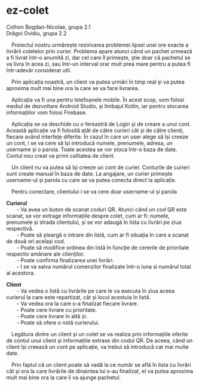 # ez-colet
Colhon Bogdan-Nicolae, grupa 2.1  
Drăgoi Ovidiu, grupa 2.2  
  
&emsp;Proiectul nostru urmărește rezolvarea problemei lipsei unei ore exacte a livrării coletelor 
prin curier. Problema apare atunci când un pachet urmează a fi livrat într-o anumită zi, dar cel 
care îl primește, știe doar că pachetul se va livra în acea zi, sau într-un interval orar mult prea
mare pentru a putea fi într-adevăr considerat util.  
  
&emsp;Prin aplicația noastră, un client va putea urmări în timp real și va putea aproxima mult
mai bine ora la care se va face livrarea.  

&emsp;Aplicația va fi una pentru telefoanele mobile. În acest scop, vom folosi mediul de 
dezvoltare Android Studio, și limbajul Kotlin, iar pentru stocarea informațiilor vom folosi
Firebase.  

&emsp;Aplicația se va deschide cu o fereastră de Login și de creare a unui cont. Această aplicație
va fi folosită atât de către curieri cât și de către clienți, fiecare având interfețe diferite. În cazul în 
care un user alege să își creeze un cont, i se va cere să își introducă numele, prenumele, adresa, 
un username și o parola. Toate acestea se vor stoca într-o baza de date. Contul nou creat va primi 
calitatea de client.  

&emsp;Un client nu va putea să își creeze un cont de curier. Conturile de curieri sunt create
manual în baza de date. La angajare, un curier primește username-ul și parola cu care se va putea 
conecta direct la aplicație.  

&emsp;Pentru conectare, clientului i se va cere doar username-ul și parola

**Curierul**  
&emsp;&emsp;- Va avea un buton de scanat coduri QR. Atunci când un cod QR este scanat, se vor extrage 
informațiile despre colet, cum ar fi: numele, prenumele și strada clientului, și se vor 
adaugă în lista cu livrări pe ziua respectivă.  
&emsp;&emsp;- Poate să șteargă o intrare din listă, cum ar fi situația în care a scanat de două ori același
cod.  
&emsp;&emsp;- Poate să modifice ordinea din listă în funcție de cererile de prioritate respectiv amânare
ale clienților.  
&emsp;&emsp;- Poate confirma finalizarea unei livrări.  
&emsp;&emsp;- I se va salva numărul comenzilor finalizate într-o luna si numărul total al acestora.  

**Client**  
&emsp;&emsp;- Va vedea o listă cu livrările pe care le va executa în ziua aceea curierul la care este 
repartizat, cât și locul acestuia în listă.  
&emsp;&emsp;- Va vedea ora la care s-a finalizat fiecare livrare.  
&emsp;&emsp;- Poate cere livrare cu prioritate.  
&emsp;&emsp;- Poate cere livrare în altă zi.  
&emsp;&emsp;- Poate să ofere o notă curierului.  

&emsp;Legătura dintre un client și un colet se va realiza prin informațiile oferite de contul unui 
client și informațiile extrase din codul QR. De aceea, când un client își creează un cont pe 
aplicație, va trebui să introducă cat mai multe date.  

&emsp;Prin faptul că un client poate să vadă la ce număr se află în lista cu livrări cât și ora la care 
livrările de dinaintea lui s-au finalizat, el va putea aproxima mult mai bine ora la care îi va 
ajunge pachetul.  
